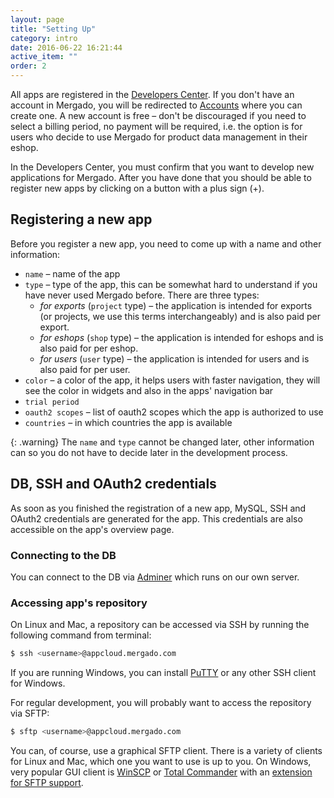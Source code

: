 ```yaml
---
layout: page
title: "Setting Up"
category: intro
date: 2016-06-22 16:21:44
active_item: ""
order: 2
---
```


All apps are registered in the [Developers Center](https://developers.mergado.com). If you don't have an account in Mergado, you will be redirected to [Accounts](https://accounts.mergado.com) where you can create one. A new account is free – don't be discouraged if you need to select a billing period, no payment will be required, i.e. the option is for users who decide to use Mergado for product data management in their eshop.

In the Developers Center, you must confirm that you want to develop new applications for Mergado. After you have done that you should be able to register new apps by clicking on a button with a plus sign (+).

## Registering a new app

Before you register a new app, you need to come up with a name and other information:

* ``name`` – name of the app
* ``type`` – type of the app, this can be somewhat hard to understand if you have never used Mergado before. There are three types:
    - _for exports_ (`project` type) – the application is intended for exports (or projects, we use this terms interchangeably) and is also paid per export.
    - _for eshops_ (`shop` type) – the application is intended for eshops and is also paid for per eshop.
    - _for users_ (`user` type) – the application is intended for users and is also paid for per user.
* ``color`` – a color of the app, it helps users with faster navigation, they will see the color in widgets and also in the apps' navigation bar
* ``trial period``
* ``oauth2 scopes`` – list of oauth2 scopes which the app is authorized to use
* ``countries`` – in which countries the app is available

{: .warning}
The ``name`` and ``type`` cannot be changed later, other information can so you do not have to decide later in the development process.

## DB, SSH and OAuth2 credentials

As soon as you finished the registration of a new app, MySQL, SSH and OAuth2 credentials are generated for the app. This credentials are also accessible on the app's overview page.

### Connecting to the DB

You can connect to the DB via [Adminer](https://appcloud.mergado.com/adminer/) which runs on our own server.

### Accessing app's repository

On Linux and Mac, a repository can be accessed via SSH by running the following command from terminal:

```bash
$ ssh <username>@appcloud.mergado.com
```

If you are running Windows, you can install [PuTTY](http://www.putty.org/) or any other SSH client for Windows.

For regular development, you will probably want to access the repository via SFTP:

```bash
$ sftp <username>@appcloud.mergado.com
```

You can, of course, use a graphical SFTP client. There is a variety of clients for Linux and Mac, which one you want to use is up to you. On Windows, very popular GUI client is [WinSCP](https://winscp.net/eng/index.php) or [Total Commander](http://www.ghisler.com/) with an [extension for SFTP support](http://www.ghisler.com/plugins.htm).
